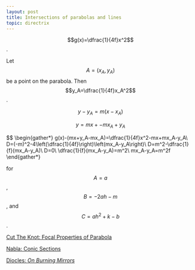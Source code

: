 ```yaml
---
layout: post
title: Intersections of parabolas and lines
topic: directrix
---
```


$$g(x)=\dfrac{1}{4f}x^2$$.

Let $$A=(x_A,y_A)$$ be a point on the parabola. Then $$y_A=\dfrac{1}{4f}x_A^2$$.

$$y-y_A=m(x-x_A)$$

$$y=mx+-mx_A+y_A$$

$$
\begin{gather*}
g(x)-(mx+y_A-mx_A)=\dfrac{1}{4f}x^2-mx+mx_A-y_A\\
D=(-m)^2-4\left(\dfrac{1}{4f}\right)\left(mx_A-y_A\right)\\
D=m^2-\dfrac{1}{f}(mx_A-y_A)\\
D=0\\
\dfrac{1}{f}(mx_A-y_A)=m^2\\
mx_A-y_A=m^2f
\end{gather*}

for $$A=a$$, $$B=-2ah-m$$, and $$C=ah^2+k-b$$.


[Cut The Knot: Focal Properties of Parabola](https://www.cut-the-knot.org/Curriculum/Geometry/ParabolaFocal.shtml)

[Nabla: Conic Sections](http://www.nabla.hr/CO-ParabolaAndLine2.htm)

[Diocles: *On Burning Mirrors*](https://abel.math.harvard.edu/archive/hist_206r_2009/Too_1976.pdf)